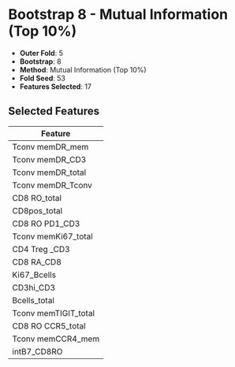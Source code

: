 # Bootstrap 8 - Mutual Information (Top 10%)

- **Outer Fold**: 5
- **Bootstrap**: 8
- **Method**: Mutual Information (Top 10%)
- **Fold Seed**: 53
- **Features Selected**: 17

## Selected Features

| Feature |
|---------|
| Tconv memDR_mem |
| Tconv memDR_CD3 |
| Tconv memDR_total |
| Tconv memDR_Tconv |
| CD8 RO_total |
| CD8pos_total |
| CD8 RO PD1_CD3 |
| Tconv memKi67_total |
| CD4 Treg _CD3 |
| CD8 RA_CD8 |
| Ki67_Bcells |
| CD3hi_CD3 |
| Bcells_total |
| Tconv memTIGIT_total |
| CD8 RO CCR5_total |
| Tconv memCCR4_mem |
| intB7_CD8RO |
